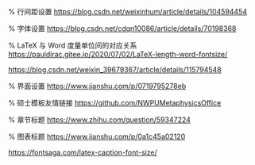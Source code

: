 % 行间距设置
https://blog.csdn.net/weixinhum/article/details/104594454

% 字体设置
https://blog.csdn.net/cdqn10086/article/details/70198368

% LaTeX 与 Word 度量单位间的对应关系
https://pauldirac.gitee.io/2020/07/02/LaTeX-length-word-fontsize/

https://blog.csdn.net/weixin_39679367/article/details/115794548

% 界面设置
https://www.jianshu.com/p/0719795278eb

% 硕士模板友情链接
https://github.com/NWPUMetaphysicsOffice

% 章节标题
https://www.zhihu.com/question/59347224

% 图表标题
https://www.jianshu.com/p/0a1c45a02120

https://fontsaga.com/latex-caption-font-size/
